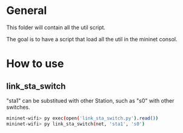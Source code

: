 # General
This folder will contain all the util script. 

The goal is to have a script that load all the util in the mininet consol. 

# How to use

## link_sta_switch
"sta1" can be substitued with other Station, such as "s0" with other switches.

```bash
mininet-wifi> py exec(open('link_sta_switch.py').read())
mininet-wifi> py link_sta_switch(net, 'sta1', 's0')
```
